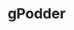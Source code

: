 ---
codehost: https://github.com/https://github.com/gpodder/gpodder
logohandle: github_gpodder
sort: gpodder
title: gPodder
website: https://gpodder.github.io/
wikipedia: https://en.wikipedia.org/wiki/Podcast
---